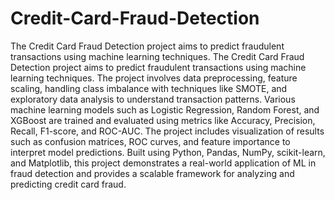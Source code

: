 # Credit-Card-Fraud-Detection
The Credit Card Fraud Detection project aims to predict fraudulent transactions using machine learning techniques. 
The Credit Card Fraud Detection project aims to predict fraudulent transactions using machine learning techniques. The project involves data preprocessing, feature scaling, handling class imbalance with techniques like SMOTE, and exploratory data analysis to understand transaction patterns. Various machine learning models such as Logistic Regression, Random Forest, and XGBoost are trained and evaluated using metrics like Accuracy, Precision, Recall, F1-score, and ROC-AUC. The project includes visualization of results such as confusion matrices, ROC curves, and feature importance to interpret model predictions. Built using Python, Pandas, NumPy, scikit-learn, and Matplotlib, this project demonstrates a real-world application of ML in fraud detection and provides a scalable framework for analyzing and predicting credit card fraud.
